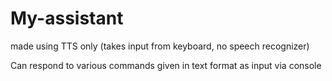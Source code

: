 # My-assistant
made using TTS only (takes input from keyboard, no speech recognizer)

Can respond to various commands given in text format as input via console
